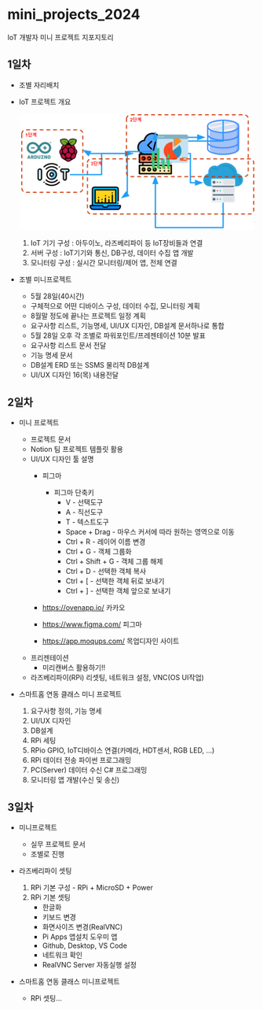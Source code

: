 # mini_projects_2024
IoT 개발자 미니 프로젝트 지포지토리

## 1일차
- 조별 자리배치
- IoT 프로젝트 개요


    ![IoT프로젝트](https://raw.githubusercontent.com/JEONGWOO0705/mini_projects_2024/main/image/mp001.png)
    
    1. IoT 기기 구성 : 아두이노, 라즈베리파이 등 IoT장비들과 연결
    2. 서버 구성 : IoT기기와 통신, DB구성, 데이터 수집 앱 개발
    3. 모니터링 구성 : 실시간 모니터링/제어 앱, 전체 연결

- 조별 미니프로젝트
    - 5월 28일(40시간)
    - 구체적으로 어떤 디바이스 구성, 데이터 수집, 모니터링 계획
    - 8월말 정도에 끝나는 프로젝트 일정 계획
    - 요구사항 리스트, 기능명세, UI/UX 디자인, DB설계 문서하나로 통합
    - 5월 28일 오후 각 조별로 파워포인트/프레젠테이션 10분 발표
    - 요구사항 리스트 문서 전달
    - 기능 명세 문서
    - DB설계 ERD 또는 SSMS 물리적 DB설계
    - UI/UX 디자인 16(목) 내용전달

## 2일차
- 미니 프로젝트
    - 프로젝트 문서
    - Notion 팀 프로젝트 템플릿 활용
    - UI/UX 디자인 툴 설명
        - 피그마
            - 피그마 단축키
                - V - 선택도구
                - A - 직선도구
                - T - 텍스트도구
                - Space + Drag - 마우스 커서에 따라 원하는 영역으로 이동
                - Ctrl + R - 레이어 이름 변경
                - Ctrl + G - 객체 그룹화
                - Ctrl + Shift + G - 객체 그룹 해제
                - Ctrl + D - 선택한 객체 복사
                - Ctrl + [ - 선택한 객체 뒤로 보내기
                - Ctrl + ] - 선택한 객체 앞으로 보내기

        - https://ovenapp.io/ 카카오
        - https://www.figma.com/ 피그마
        - https://app.moqups.com/ 목업디자인 사이트
    - 프리젠테이션
        - 미리캔버스 활용하기!!
     - 라즈베리파이(RPi) 리셋팅, 네트워크 설정, VNC(OS UI작업)

- 스마트홈 연동 클래스 미니 프로젝트
    1. 요구사항 정의, 기능 명세
    2. UI/UX 디자인
    3. DB설계
    4. RPi 세팅
    5. RPio GPIO, IoT디바이스 연결(카메라, HDT센서, RGB LED, ...)
    6. RPi 데이터 전송 파이썬 프로그래밍
    7. PC(Server) 데이터 수신 C# 프로그래밍
    8. 모니터링 앱 개발(수신 및 송신)

## 3일차
- 미니프로젝트
    - 실무 프로젝트 문서
    - 조별로 진행

- 라즈베리파이 셋팅
    1. RPi 기본 구성 - RPi + MicroSD + Power
    2. RPi 기본 셋팅
        - 한글화
        - 키보드 변경
        - 화면사이즈 변경(RealVNC)
        - Pi Apps 앱설치 도우미 앱
        - Github, Desktop, VS Code
        - 네트워크 확인
        - RealVNC Server 자동실행 설정

- 스마트홈 연동 클래스 미니프로젝트
    - RPi 셋팅...